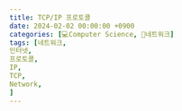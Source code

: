 ```yaml
---
title: TCP/IP 프로토콜
date: 2024-02-02 00:00:00 +0900
categories: [💻Computer Science, 📡네트워크]
tags: [네트워크,
인터넷,
프로토콜,
IP,
TCP,
Network,
]     
---    
```

